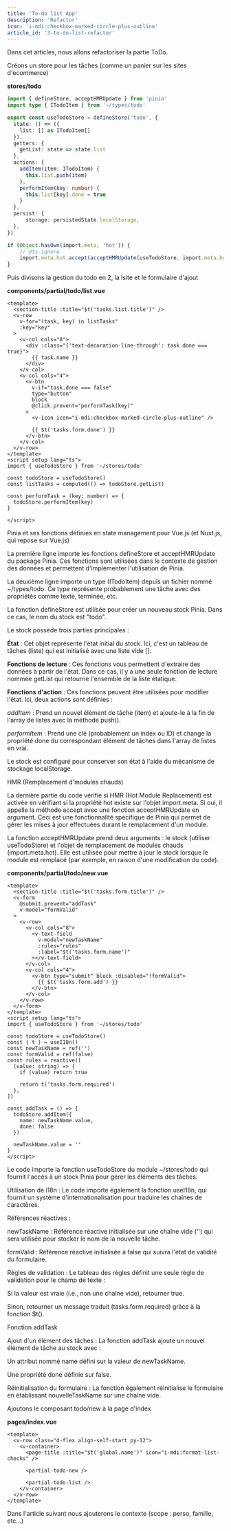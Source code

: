 ```yaml
---
title: 'To-do list App'
description: 'Refactor'
icon: 'i-mdi:checkbox-marked-circle-plus-outline'
article_id: '3-to-do-list-refactor'
---
```


Dans cet articles, nous allons refactoriser la partie ToDo.

Créons un store pour les tâches (comme un panier sur les sites d'ecommerce)

**stores/todo**
```ts
import { defineStore, acceptHMRUpdate } from 'pinia'
import type { ITodoItem } from '~/types/todo'

export const useTodoStore = defineStore('todo', {
  state: () => ({
    list: [] as ITodoItem[]
  }),
  getters: {
    getList: state => state.list
  },
  actions: {
    addItem(item: ITodoItem) {
      this.list.push(item)
    },
    performItem(key: number) {
      this.list[key].done = true
    }
  },
  persist: {
      storage: persistedState.localStorage,
  },
})

if (Object.hasOwn(import.meta, 'hot')) {
    // @ts-ignore
    import.meta.hot.accept(acceptHMRUpdate(useTodoStore, import.meta.hot))
}
```

Puis divisons la gestion du todo en 2, la lsite et le formulaire d'ajout

**components/partial/todo/list.vue**

```vue
<template>
  <section-title :title="$t('tasks.list.title')" />
  <v-row
    v-for="(task, key) in listTasks"
    :key="key"
  >
    <v-col cols="8">
      <div :class="{'text-decoration-line-through': task.done === true}">
        {{ task.name }}
      </div>
    </v-col>
    <v-col cols="4">
      <v-btn 
        v-if="task.done === false"
        type="button" 
        block
        @click.prevent="performTask(key)"
      >
        <v-icon icon="i-mdi:checkbox-marked-circle-plus-outline" />
      
        {{ $t('tasks.form.done') }}
      </v-btn>
    </v-col>
  </v-row>
</template>
<script setup lang="ts">
import { useTodoStore } from '~/stores/todo'

const todoStore = useTodoStore()
const listTasks = computed(() => todoStore.getList)

const performTask = (key: number) => {
  todoStore.performItem(key)
}

</script>
```

Pinia et ses fonctions définies en state management pour Vue.js (et Nuxt.js, qui repose sur Vue.js)


La première ligne importe les fonctions defineStore et acceptHMRUpdate du package Pinia. Ces fonctions sont utilisées dans le contexte de gestion des données et permettent d'implémenter l'utilisation de Pinia.


La deuxième ligne importe un type (ITodoItem) depuis un fichier nommé ~/types/todo. Ce type représente probablement une tâche avec des propriétés comme texte, terminée, etc.

La fonction defineStore est utilisée pour créer un nouveau stock Pinia. Dans ce cas, le nom du stock est "todo".


Le stock possède trois parties principales :


**État** : Cet objet représente l'état initial du stock. Ici, c'est un tableau de tâches (liste) qui est initialisé avec une liste vide [].


**Fonctions de lecture** : Ces fonctions vous permettent d'extraire des données à partir de l'état. Dans ce cas, il y a une seule fonction de lecture nommée getList qui retourne l'ensemble de la liste étatique.


**Fonctions d'action** : Ces fonctions peuvent être utilisées pour modifier l'état. Ici, deux actions sont définies :


*addItem* : Prend un nouvel élément de tâche (item) et ajoute-le à la fin de l'array de listes avec la méthode push().


*performItem* : Prend une clé (probablement un index ou ID) et change la propriété done du correspondant élément de tâches dans l'array de listes en vrai.


Le stock est configuré pour conserver son état à l'aide du mécanisme de stockage localStorage.


HMR (Remplacement d'modules chauds)


La dernière partie du code vérifie si HMR (Hot Module Replacement) est activée en vérifiant si la propriété hot existe sur l'objet import.meta. Si oui, il appelle la méthode accept avec une fonction acceptHMRUpdate en argument. Ceci est une fonctionnalité spécifique de Pinia qui permet de gérer les mises à jour effectuées durant le remplacement d'un module.


La fonction acceptHMRUpdate prend deux arguments : le stock (utiliser useTodoStore) et l'objet de remplacement de modules chauds (import.meta.hot). Elle est utilisée pour mettre à jour le stock lorsque le module est remplacé (par exemple, en raison d'une modification du code).



**components/partial/todo/new.vue**

```vue
<template>
  <section-title :title="$t('tasks.form.title')" />
  <v-form 
    @submit.prevent="addTask" 
    v-model="formValid"
  >
    <v-row>
      <v-col cols="8">
        <v-text-field
          v-model="newTaskName"
          :rules="rules"
          :label="$t('tasks.form.name')"
        ></v-text-field>
      </v-col>
      <v-col cols="4">
        <v-btn type="submit" block :disabled="!formValid">
          {{ $t('tasks.form.add') }}
        </v-btn>
      </v-col>
    </v-row>
  </v-form>
</template>
<script setup lang="ts">
import { useTodoStore } from '~/stores/todo'

const todoStore = useTodoStore()
const { t } = useI18n()
const newTaskName = ref('')
const formValid = ref(false)
const rules = reactive([
  (value: string) => {
    if (value) return true

    return t('tasks.form.required')
  },
])

const addTask = () => {
  todoStore.addItem({
    name: newTaskName.value,
    done: false
  })

  newTaskName.value = ''
}
</script>
```

Le code importe la fonction useTodoStore du module ~/stores/todo qui fournit l'accès à un stock Pinia pour gérer les éléments des tâches.


Utilisation de i18n : Le code importe également la fonction useI18n, qui fournit un système d'internationalisation pour traduire les chaînes de caractères.


Références réactives :


newTaskName : Référence réactive initialisée sur une chaîne vide ('') qui sera utilisée pour stocker le nom de la nouvelle tâche.


formValid : Référence réactive initialisée à false qui suivra l'état de validité du formulaire.


Règles de validation : Le tableau des règles définit une seule règle de validation pour le champ de texte :


Si la valeur est vraie (i.e., non une chaîne vide), retourner true.


Sinon, retourner un message traduit (tasks.form.required) grâce à la fonction $t().


Fonction addTask


Ajout d'un élément des tâches : La fonction addTask ajoute un nouvel élément de tâche au stock avec :


Un attribut nommé name défini sur la valeur de newTaskName.


Une propriété done définie sur false.


Réinitialisation du formulaire : La fonction également réinitialise le formulaire en établissant nouvelleTaskName sur une chaîne vide.

Ajoutons le composant todo/new à la page d'index 

**pages/index.vue**

```vue
<template>
  <v-row class="d-flex align-self-start py-12">
    <v-container>
      <page-title :title="$t('global.name')" icon="i-mdi:format-list-checks" />

      <partial-todo-new />
      
      <partial-todo-list />
    </v-container>
  </v-row>
</template>
```

Dans l'article suivant nous ajouterons le contexte (scope : perso, famille, etc...)